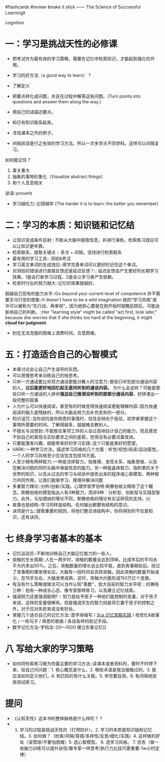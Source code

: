 #flashcards 
#review
《make it stick —— The Science of Successful Learning》


cognition
# 一：学习是挑战天性的必修课

- 把考试作为最有效的学习策略，需要在记忆中检索知识，才能起到强化的作用。

- 学习的好方法（a good way to learn）
?
- 了解定义
- 把要点转化成问题，并且在过程中解答这些问题。(Turn points into questions and answer them along the way.)
- 用自己的话描述要点。
- 和已有知识联系起来。
- 寻找课本之外的例子。 <!--SR:!2023-03-25-08-49,3,230-->

- 间隔阅读是行之有效的学习方法。所以一次多学点不同学科。这样可以间隔复习。

如何能记住
?
1. 事关重大
2. 抽象的事物形象化（Visualize abstract things）
3. 和个人息息相关 <!--SR:!2023-04-06-10-54,15.8,250-->

谚语::proverb <!--SR:!2023-03-27-16-47,5.3,210-->

- 学习越吃力::记得越牢 (The harder it is to learn: the better you remember) <!--SR:!2023-03-21-11-44,6,250-->

# 二：学习的本质：知识链和记忆结

- 让知识变成条件反射:: 不断从大脑中提取信息，并进行演练。检索练习效应可以让知识更牢靠。 <!--SR:!2023-04-08-09-37,17,250-->
- 检索联系，提取关键点 :: 多次 + 间隔，坚持进行检索联系 <!--SR:!2023-03-20-11-55,5,250-->
- 最有用的学习工具:: 测验&考试 <!--SR:!2023-04-08-09-38,17,250-->
- 学习英文单词的生成效应::填字完善单词可以更好的记住这个单词。 <!--SR:!2023-03-22-16-59,6,250-->
- 对测验的错误进行直接反馈还是延迟反馈？:: 延迟反馈会产生更好的长期学习效果。1是会打断学习过程。2是会让学习者产生依赖。 <!--SR:!2023-03-22-17-28,6,250-->
- 检索时付出的努力越大::记忆的效果就越好。 <!--SR:!2023-03-22-14-38,6,250-->


超越自己现有的能力水平::Go beyond your current level of competence <!--SR:!2023-03-24-23-54,6.3,250-->
并不需要天马行空的想象::It doesn't have to be a wild imagination <!--SR:!2023-03-26-00-55,7.3,250-->
她的“学习风格”或许可以被称为“先行动，再审视”，因为她担心要是在刚开始时就瞻前顾后，可能会影响自己的判断。::Her "learning style" might be called "act first, look later," because she worries that if she thinks too hard at the beginning, it might **cloud her judgment**. <!--SR:!2023-03-26-00-11,7.3,250-->
- 别在无法克服的困难上浪费时间。合意困难。

# 五：打造适合自己的心智模式
- 本章讨论会让自己产生误导的东西。
- 可以用慢思考来训练自己的快思考。
- 只听一方通话要比听双方通话更能分散人的注意力::那些只听到部分通话内容的人，**过后能更好地回忆起无意间听到的通话内容。** 为什么会这样？可能是那些只听一方通话的人拼命**强迫自己推测没听到的那部分通话内容**，好拼凑出一段完整的叙事 <!--SR:!2023-03-22-23-53,5,250-->
- 人为什么可以快速阅读，甚至有的时候觉得快速阅读更能理解内容::因为快速阅读的输入是残缺的，所以大脑会努力去补充丢失的一部分。 <!--SR:!2023-03-25-00-29,6.3,250-->
- 知识诅咒::当你说的是你熟悉的事情时，往往会倾向于低估，初学者掌握这个事情所需要的时间。了解得越多，就越难去教别人。 <!--SR:!2023-03-24-22-53,6.3,250-->
- 不擅长与没想到::不能胜任某项工作的人会过高地估计自己的能力，而且感觉不到自己的表现与实际要求之间的差距，觉得没有必要试着改进。 <!--SR:!2023-03-26-00-19,7.3,250-->
- 只要能激发兴趣，就能带来好的学习实践::这个只能是美好的愿望。 <!--SR:!2023-03-25-00-20,6.3,250-->
- VARK::一种学习方法，描述学习风格的几个方面：听觉/视觉/阅读/运动感觉。一个人的学习风格至少应该包含包括18方面。 <!--SR:!2023-03-25-00-55,6.3,250-->
- 人至少拥有两种智力::一种是流体智力，指推理、发现关系、抽象思维，以及在解决问题的同时头脑中保留信息的能力。另一种是晶体智力，指积累的关于世界的知识，以及从过去的学习与经验中提炼出来的程序或心智模型。两种智力共同作用，让我们能够学习、推理并解决问题 <!--SR:!2023-03-24-22-09,6.2,249-->
- 多重智力理论::分析/创新/实践。心理学家罗伯特·斯滕伯格又精练了这个概念。斯滕伯格的模型指出人有3种智力，而非8种：分析型、创新型与实践型智力。此外，与加德纳的理论不同，斯滕伯格的理论有实证研究的支持。￼ <!--SR:!2023-03-22-23-52,5,249-->
- 故事也是结构::学习同样是结构。任何输出都要有结构的意识。 <!--SR:!2023-03-24-20-35,6.2,249-->
- 诀窍是什么::提取重要的规则，将他们整合进结构中，你将得到的不仅是知识，还有诀窍。 <!--SR:!2023-03-25-21-48,7.2,249-->
# 七 终身学习者基本的基本
- 记忆运动员::不断地训练自己大脑记忆能力的一些人。 <!--SR:!2023-03-25-21-27,7.2,249-->
- 突触的生长周期::人在一两岁时，突触的数量会达到顶峰，比成年后的平均水平大约多出50%。之后，突触数量的增长会比较平稳，直到青春期前后。经过了青春期的爆发增长后，大脑有一段时间会去除突触，因此突触的数量开始减少。在16岁左右，大脑发育成熟，这时，突触大约能形成150万亿个连接。 <!--SR:!2023-03-25-22-21,7.2,249-->
- 有没有什么策略或做法可以当作认知“乘数”，放大目前的智力水平呢 :: 的确有三种：抱有一种成长心态、像专家那样练习，以及建立记忆线索。 <!--SR:!2023-03-24-21-26,6.2,249-->
- 强调努力还是强调聪明? :: 努力是给予孩子一种他们能控制的变量，对于孩子来说，这样的变量很稀有。但是强调天生的智力则是将它置于孩子的控制之外，对于应对失败来说没有好处。 <!--SR:!2023-03-22-23-46,5,249-->
- 掌握几个适合自己的记忆方法::首字母缩写 / [3ca 记忆宫殿实践](3ca%20记忆宫殿实践.md) / 视觉化&故事化 / 一些勾子 / 熟悉的歌曲 / 各自各样的助记手段。 <!--SR:!2023-03-22-23-51,5,249-->
- 数字记忆方法-字钩法::[[0～1000 建立形象记忆]] <!--SR:!2023-03-24-22-21,6.2,249-->

# 八 写给大家的学习策略
- 如何将检索练习做为你最主要的学习方法::读课本或者资料时，要时不时停下来，给自己问问题：1. 核心概念是什么，2. 哪些术语是我没接触过的，3. 我应该如何定义他们，4. 和已知的有什么关联。5. 学完要自测。6. 有间隔地安排测试练习。 <!--SR:!2023-03-22-23-50,5,249-->


# 提问
- 《认知天性》这本书的整体脉络是什么样的？
?
- 1. 学习的过程是挑战天性的（打预防针）。2. 学习的本质是知识链和记忆结。3. 如何做？（检索/间隔/穿插/多样性/反思/细化/实践）4. 这样做的好处（滚雪球/不要怕困难）5. 选心智模型。 6. 选学习风格。 7. 忠告（做一些脑力训练可以提升自信/像专家一样思考/执行力比技巧更重要-1w小时定律） <!--SR:!2023-03-25-22-10,7.2,249-->